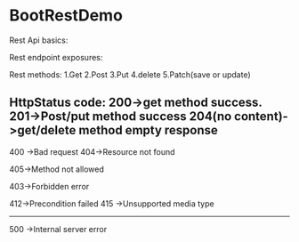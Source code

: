 # BootRestDemo

 Rest Api basics:
 
 Rest endpoint exposures:
 
 Rest methods:
 1.Get
 2.Post
 3.Put
 4.delete
 5.Patch(save or update)


HttpStatus code:
200->get method success.
201->Post/put method success
204(no content)->get/delete method empty response
------------------------------------------
400 ->Bad request
404->Resource not found

405->Method not allowed

403->Forbidden error

412->Precondition failed
415 ->Unsupported media type

---------------------------------------
500 ->Internal server error



